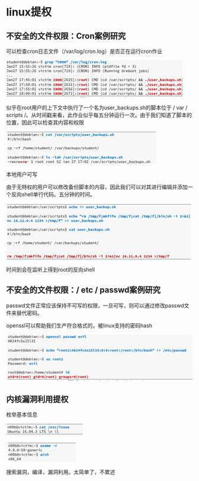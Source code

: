 # linux提权

## 不安全的文件权限：Cron案例研究

可以检查cron日志文件（/var/log/cron.log）是否正在运行cron作业

![image-20200528073035263](assets/10.linux提权实例.assets/image-20200528073035263.png)

似乎在root用户的上下文中执行了一个名为user_backups.sh的脚本位于 / var / scripts /。从时间戳来看，此作业似乎每五分钟运行一次。由于我们知道了脚本的位置，因此可以检查其内容和权限

![image-20200528073117422](assets/10.linux提权实例.assets/image-20200528073117422.png)

本地用户可写

由于无特权的用户可以修改备份脚本的内容，因此我们可以对其进行编辑并添加一个反向shell单行代码。五分钟的时间。

![image-20200528073347765](assets/10.linux提权实例.assets/image-20200528073347765.png)

时间到会在监听上得到root的反向shell

## 不安全的文件权限：/ etc / passwd案例研究

passwd文件正常应该保持不可写的权限，一旦可写，则可以通过修改passwd文件来替代密码。

openssl可以帮助我们生产符合格式的，被linux支持的密码hash

![image-20200528074624663](assets/10.linux提权实例.assets/image-20200528074624663.png)

## 内核漏洞利用提权

枚举基本信息

![image-20200528074714257](assets/10.linux提权实例.assets/image-20200528074714257.png)

![image-20200528074726584](assets/10.linux提权实例.assets/image-20200528074726584.png)

搜索漏洞，编译，漏洞利用。太简单了，不累述